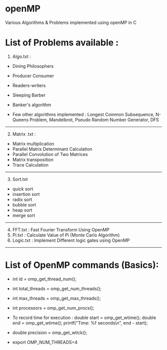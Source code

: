 # openMP
Various Algorithms & Problems implemented using openMP in C

# List of Problems available : 
1) Algo.txt : 
- Dining Philosophers
- Producer Consumer
- Readers-writers
- Sleeping Barber
- Banker's algorithm

- Few other algorithms implemented : Longest Common Subsequence, N-Queens Problem, Mandelbrot, Pseudo Random Number Generator, DFS
------------------------------------------------
2) Matrix .txt : 
- Matrix multiplication
- Parallel Matrix Determinant Calculation
- Parallel Convolution of Two Matrices 
- Matrix transposition
- Trace Calculation
------------------------------------------------
3) Sort.txt
- quick sort
- insertion sort
- radix sort
- bubble sort
- heap sort
- merge sort
------------------------------------------------
4) FFT.txt : Fast Fourier Transform Using OpenMP
5) Pi.txt : Calculate Value of Pi (Monte Carlo Algorithm)
6) Logic.txt : Implement Different logic gates using OpenMP
------------------------------------------------

# List of OpenMP commands (Basics):
- int id = omp_get_thread_num();
- int total_threads = omp_get_num_threads();
- int max_threads = omp_get_max_threads();
- int processors = omp_get_num_procs();
- To record time for execution :
    double start = omp_get_wtime();
    double end = omp_get_wtime();
    printf("Time: %f seconds\n", end - start);
  
- double precision = omp_get_wtick();
- export OMP_NUM_THREADS=4
